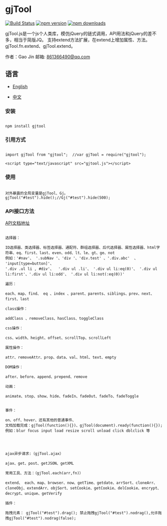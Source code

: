 ﻿# gjTool

[![Build Status](https://travis-ci.org/gjTool/gjTool.svg?branch=master)](https://travis-ci.org/gjTool/gjTool)
[![npm version](https://img.shields.io/npm/v/gjtool.svg)](https://www.npmjs.com/package/gjtool)
[![npm downloads](https://img.shields.io/npm/dt/gjtool.svg)](https://www.npmjs.com/package/gjtool)

gjTool.js是一个js个人类库，模仿jQuery的链式调用，API用法和jQuery的差不多，相当于简版JQ。
支持extend方法扩展，在extend上增加属性、方法。gjTool.fn.extend、gjTool.extend。

作者：Gao Jin  邮箱: 861366490@qq.com

## 语言


- [English](README.md)

- [中文](README-CN.md)

### 安装
```

npm install gjtool

```

### 引用方式
```

import gjTool from "gjtool";  //var gjTool = require("gjtool");
```

```
<script type="text/javascript" src="gjtool.js"></script>

```

### 使用
```

对外暴露的全局变量是gjTool、Gj。
gjTool("#test").hide();//Gj("#test").hide(500);

```

### API接口方法
[API文档地址](https://gjtool.github.io/gjToolAPI/)


```

选择器：
 
ID选择器、类选择器、标签选择器、通配符、群组选择器、后代选择器、属性选择器、html字符串、eq、first、last、even、odd、lt、le、gt、ge、not
例如：'#nav'、 '.subNav '、'div '、'div.test' 、'.div.abc'  、 'input[type=button]'、
'.div .ul li , #div'、  '.div ul .li'、 '.div ul li:eq(0)'、 '.div ul li:first'、'.div ul li:odd'、 '.div ul li:not(:eq(0))'

遍历：

each、map、find、 eq 、index 、parent、parents、siblings、prev、next、first、last

class操作：

addClass 、removeClass、hasClass、toggleClass

css操作：

css、width、height、offset、scrollTop、scrollLeft

属性操作：

attr、removeAttr、prop、data、val、html、text、empty

DOM操作：

after、before、append、prepend、remove

动画：

animate、stop、show、hide、fadeIn、fadeOut、fadeTo、fadeToggle


事件：

on、off、hover、还有其他的普通事件、
文档加载完成：gjTool(function(){})、gjTool(document).ready(function(){});
例如：blur focus input load resize scroll unload click dblclick 等




ajax异步请求:（gjTool.ajax）

ajax、get、post、getJSON、getXML

常用工具、方法：（gjTool.each(arr,fn)）

extend、 each、map、browser、now、getTime、getdate、arrSort、cloneArr、cloneObj、extendArr、objSort、setCookie、getCookie、delCookie、encrypt、decrypt、unique、getVerify

插件：

拖拽元素： gjTool("#test").drag(); 禁止拖拽gjTool("#test").nodrag(),允许拖拽gjTool("#test").nodrag(false);
